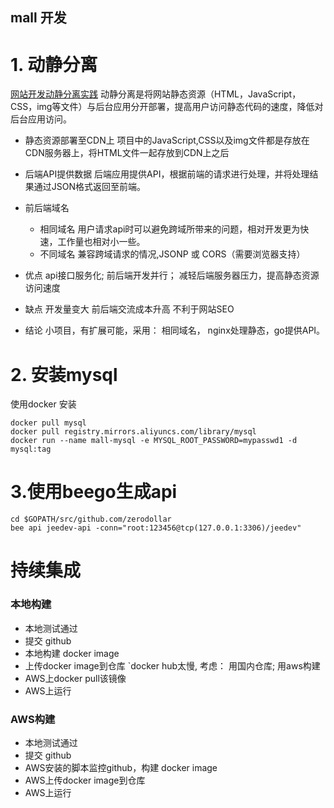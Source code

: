 mall 开发
---------

# 1. 动静分离
[网站开发动静分离实践](http://blog.csdn.net/dadadie/article/details/50768947)
动静分离是将网站静态资源（HTML，JavaScript，CSS，img等文件）与后台应用分开部署，提高用户访问静态代码的速度，降低对后台应用访问。
* 静态资源部署至CDN上
项目中的JavaScript,CSS以及img文件都是存放在CDN服务器上，将HTML文件一起存放到CDN上之后
* 后端API提供数据
后端应用提供API，根据前端的请求进行处理，并将处理结果通过JSON格式返回至前端。
* 前后端域名
	* 相同域名
	用户请求api时可以避免跨域所带来的问题，相对开发更为快速，工作量也相对小一些。
	* 不同域名
	兼容跨域请求的情况,JSONP 或 CORS（需要浏览器支持）
* 优点
api接口服务化;
前后端开发并行；
减轻后端服务器压力，提高静态资源访问速度
* 缺点
开发量变大
前后端交流成本升高
不利于网站SEO
 
* 结论
小项目，有扩展可能，采用： 相同域名， nginx处理静态，go提供API。

# 2. 安装mysql
使用docker 安装
```
docker pull mysql
docker pull registry.mirrors.aliyuncs.com/library/mysql
docker run --name mall-mysql -e MYSQL_ROOT_PASSWORD=mypasswd1 -d mysql:tag
```
# 3.使用beego生成api
```
cd $GOPATH/src/github.com/zerodollar
bee api jeedev-api -conn="root:123456@tcp(127.0.0.1:3306)/jeedev"

```
# 持续集成
### 本地构建
* 本地测试通过
* 提交 github
* 本地构建 docker image
* 上传docker image到仓库
  `docker hub太慢, 考虑： 用国内仓库;  用aws构建
* AWS上docker pull该镜像
* AWS上运行
### AWS构建
* 本地测试通过
* 提交 github
* AWS安装的脚本监控github，构建 docker image
* AWS上传docker image到仓库
* AWS上运行








